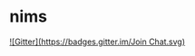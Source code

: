 # nims
[![Gitter](https://badges.gitter.im/Join Chat.svg)](https://gitter.im/cni/nims?utm_source=badge&utm_medium=badge&utm_campaign=pr-badge)
